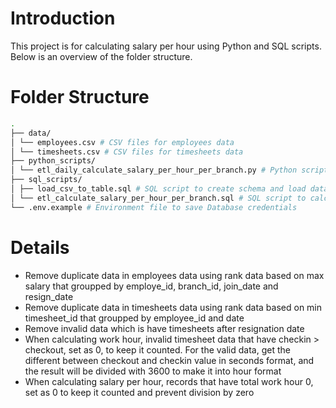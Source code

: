# Introduction

This project is for calculating salary per hour using Python and SQL scripts. Below is an overview of the folder structure.

# Folder Structure
```bash
.
├── data/ 
│ └── employees.csv # CSV files for employees data 
│ └── timesheets.csv # CSV files for timesheets data 
├── python_scripts/ 
│ └── etl_daily_calculate_salary_per_hour_per_branch.py # Python script to calculate salary per hour and incrementally load data daily to table 
├── sql_scripts/ 
│ ├── load_csv_to_table.sql # SQL script to create schema and load data to tables
│ └── etl_calculate_salary_per_hour_per_branch.sql # SQL script to calculate salary per hour and overwrite data to table
└── .env.example # Environment file to save Database credentials
```

# Details
- Remove duplicate data in employees data using rank data based on max salary that groupped by employe_id, branch_id, join_date and resign_date
- Remove duplicate data in timesheets data using rank data based on min timesheet_id that groupped by employee_id and date
- Remove invalid data which is have timesheets after resignation date
- When calculating work hour, invalid timesheet data that have checkin > checkout, set as 0, to keep it counted. For the valid data, get the different between checkout and checkin value in seconds format, and the result will be divided with 3600 to make it into hour format
- When calculating salary per hour, records that have total work hour 0, set as 0 to keep it counted and prevent division by zero